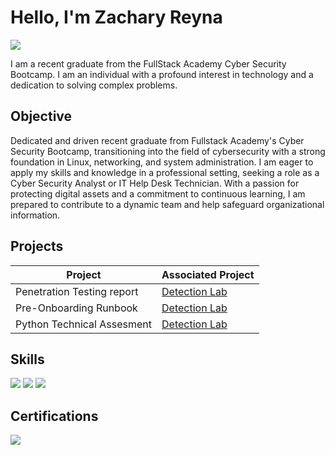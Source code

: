 # Hello, I'm Zachary Reyna
<a href="https://www.linkedin.com/in/zachary-reyna-3a4952311/"><img src="https://img.shields.io/badge/-LinkedIn-0072b1?&style=for-the-badge&logo=linkedin&logoColor=white" /></a>

I am a recent graduate from the FullStack Academy Cyber Security Bootcamp. I am an individual with a profound interest in technology and a dedication to solving complex problems. 

## Objective

Dedicated and driven recent graduate from Fullstack Academy's Cyber Security Bootcamp, transitioning into the field of cybersecurity with a strong foundation in Linux, networking, and system administration. I am eager to apply my skills and knowledge in a professional setting, seeking a role as a Cyber Security Analyst or IT Help Desk Technician. With a passion for protecting digital assets and a commitment to continuous learning, I am prepared to contribute to a dynamic team and help safeguard organizational information.

## Projects

| Project                                       | Associated Project         |
|-----------------------------------------------|----------------------------|
| Penetration Testing report                    | <a href="https://drive.google.com/file/d/1xQJDed3XnJJCj4DRsLN-woS5ddVrmyAx/view?usp=share_link">Detection Lab</a>|
| Pre-Onboarding Runbook                        | <a href="https://drive.google.com/file/d/12cuH_LchHclbozR63YXDcWnPm4SJjnIO/view?usp=share_link">Detection Lab</a>|
| Python Technical Assesment                    | <a href="https://drive.google.com/file/d/1vLbYGRA_9DT_IqxKUNToDrfbW_n9yMXF/view?usp=share_link">Detection Lab</a>|

## Skills

<div>
    <img src="https://img.shields.io/badge/-Linux-FCC624?style=for-the-badge&logo=linux&logoColor=black" />
    <img src="https://img.shields.io/badge/-Wireshark-1679A7?&style=for-the-badge&logo=Wireshark&logoColor=white" />
    <img src="https://img.shields.io/badge/-Python-3776AB?style=for-the-badge&logo=python&logoColor=white" />
</div>

## Certifications
<div>
<img src="https://img.shields.io/badge/-Security%2B-FF0000?&style=for-the-badge&logo=CompTIA&logoColor=white" />
</div>


